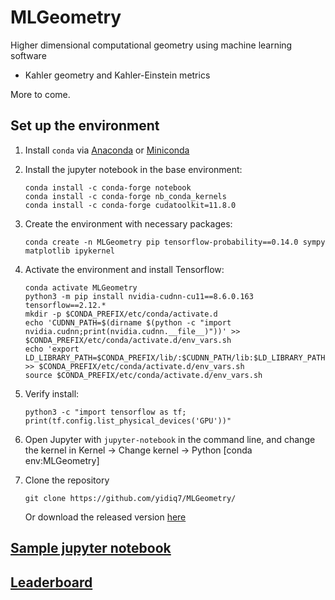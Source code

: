 # MLGeometry

Higher dimensional computational geometry using machine learning software 

- Kahler geometry and Kahler-Einstein metrics

More to come.

## Set up the environment

1. Install `conda` via [Anaconda](https://www.anaconda.com/) or [Miniconda](https://docs.conda.io/en/latest/miniconda.html)

2. Install the jupyter notebook in the base environment:

       conda install -c conda-forge notebook
       conda install -c conda-forge nb_conda_kernels
       conda install -c conda-forge cudatoolkit=11.8.0


4. Create the environment with necessary packages:

       conda create -n MLGeometry pip tensorflow-probability==0.14.0 sympy matplotlib ipykernel

5. Activate the environment and install Tensorflow:

       conda activate MLGeometry
       python3 -m pip install nvidia-cudnn-cu11==8.6.0.163 tensorflow==2.12.*
       mkdir -p $CONDA_PREFIX/etc/conda/activate.d
       echo 'CUDNN_PATH=$(dirname $(python -c "import nvidia.cudnn;print(nvidia.cudnn.__file__)"))' >> $CONDA_PREFIX/etc/conda/activate.d/env_vars.sh
       echo 'export LD_LIBRARY_PATH=$CONDA_PREFIX/lib/:$CUDNN_PATH/lib:$LD_LIBRARY_PATH' >> $CONDA_PREFIX/etc/conda/activate.d/env_vars.sh
       source $CONDA_PREFIX/etc/conda/activate.d/env_vars.sh

6. Verify install:
   
       python3 -c "import tensorflow as tf; print(tf.config.list_physical_devices('GPU'))"

7. Open Jupyter with `jupyter-notebook` in the command line, and change the kernel in Kernel -> Change kernel -> Python [conda env:MLGeometry]

8. Clone the repository

       git clone https://github.com/yidiq7/MLGeometry/

   Or download the released version [here](https://github.com/yidiq7/MLGeometry/releases) 

## [Sample jupyter notebook](https://github.com/yidiq7/MLGeometry/blob/master/Guide.ipynb)


## [Leaderboard](https://github.com/yidiq7/MLGeometry/blob/master/Leaderboard.md)
